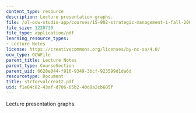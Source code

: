 ```yaml
---
content_type: resource
description: Lecture presentation graphs.
file: /ol-ocw-studio-app/courses/15-902-strategic-management-i-fall-2006/f1e04c8243afd70665b240d8a2cb605f_strforvalcreat2.pdf
file_size: 1228730
file_type: application/pdf
learning_resource_types:
- Lecture Notes
license: https://creativecommons.org/licenses/by-nc-sa/4.0/
ocw_type: OCWFile
parent_title: Lecture Notes
parent_type: CourseSection
parent_uid: 6628e044-f916-9349-3bcf-923599d1da6d
resourcetype: Document
title: strforvalcreat2.pdf
uid: f1e04c82-43af-d706-65b2-40d8a2cb605f
---
```

Lecture presentation graphs.